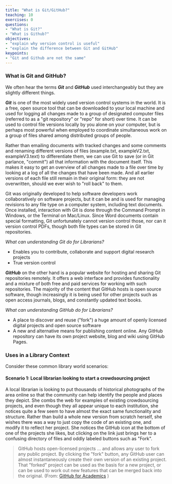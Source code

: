 ```yaml
---
title: "What is Git/GitHub?"
teaching: 10
exercises: 0
questions:
- "What is Git?"
- "What is Github?"
objectives:
- "explain why version control is useful"
- "explain the difference between Git and GitHub"
keypoints:
- "Git and Github are not the same"
---
```

### What is Git and GitHub?

We often hear the terms **_Git_** and **_GitHub_** used interchangeably but they are slightly different things.

**_Git_** is one of the most widely used version control systems in the world. It is a free, open source tool that can be downloaded to your local machine and used for logging all changes made to a group of designated computer files (referred to as a "git repository" or "repo" for short) over time. It can be used to control file versions locally by you alone on your computer, but is perhaps most powerful when employed to coordinate simultaneous work on a group of files shared among distributed groups of people. 

Rather than emailing documents with tracked changes and some comments and renaming different versions of files (example.txt, exampleV2.txt, exampleV3.text) to differentiate them, we can use Git to save (or in Git parlance, "commit") all that information with the document itself. This makes it easy to get an overview of all changes made to a file over time by looking at a log of all the changes that have been made. And all earlier versions of each file still remain in their original form: they are not overwritten, should we ever wish to "roll back" to them. 

Git was originally developed to help software developers work collaboratively on software projects, but it can be and is used for managing revisions to any file type on a computer system, including text documents. Once installed, interaction with Git is done through the Command Prompt in Windows, or the Terminal on Mac/Linux. Since Word documents contain special formatting, Git unfortunately cannot version control those, nor can it version control PDFs, though both file types can be stored in Git repositories.   

*What can understanding Git do for Librarians?*
* Enables you to contribute, collaborate and support digital research projects 
* True version control

**_GitHub_** on the other hand is a popular website for hosting and sharing Git repositories remotely. It offers a web interface and provides functionality and a mixture of both free and paid services for working with such repositories. The majority of the content that GitHub hosts is open source software, though increasingly it is being used for other projects such as open access journals, blogs, and constantly updated text books. 

*What can understanding GitHub do for Librarians?* 
* A place to discover and reuse ("fork") a huge amount of openly licensed digital projects and open source software
* A new and alternative means for publishing content online. Any GitHub repository can have its own project website, blog and wiki using GitHub Pages.  


### Uses in a Library Context

Consider these common library world scenarios: 

#### Scenario 1: Local librarian looking to start a crowdsourcing project

A local librarian is looking to put thousands of historical photographs of the area online so that the community can help identify the people and places they depict. She combs the web for examples of existing crowdsourcing projects, and even though they all appear unique to each institution, she notices quite a few seem to have almost the exact same functionality and structure. Rather than build a whole new version from scratch herself, she wishes there was a way to just copy the code of an existing one, and modify it to reflect her project. She notices the GitHub icon at the bottom of one of the projects she likes, but clicking on the link just brings her to a confusing directory of files and oddly labeled buttons such as "Fork".  

> GitHub hosts open-licensed projects ... and allows any user to fork any public project. By clicking the "fork" button, any GitHub user can almost instantaneously create their own version of an existing project. That "forked" project can be used as the basis for a new project, or can be used to work out new features that can be merged back into the original. (From: [GitHub for Academics](http://www.digitalpedagogylab.com/hybridped/push-pull-fork-github-for-academics/) )
